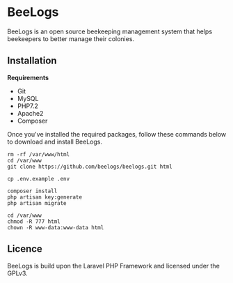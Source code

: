 # BeeLogs  
BeeLogs is an open source beekeeping management system that helps beekeepers to better manage their colonies.  

## Installation  

**Requirements**  
- Git  
- MySQL  
- PHP7.2  
- Apache2  
- Composer

Once you've installed the required packages, follow these commands below to download and install BeeLogs.

    rm -rf /var/www/html  
    cd /var/www  
    git clone https://github.com/beelogs/beelogs.git html  

    cp .env.example .env  

    composer install  
    php artisan key:generate  
    php artisan migrate

    cd /var/www
    chmod -R 777 html
    chown -R www-data:www-data html

## Licence  
BeeLogs is build upon the Laravel PHP Framework and licensed under the GPLv3.

